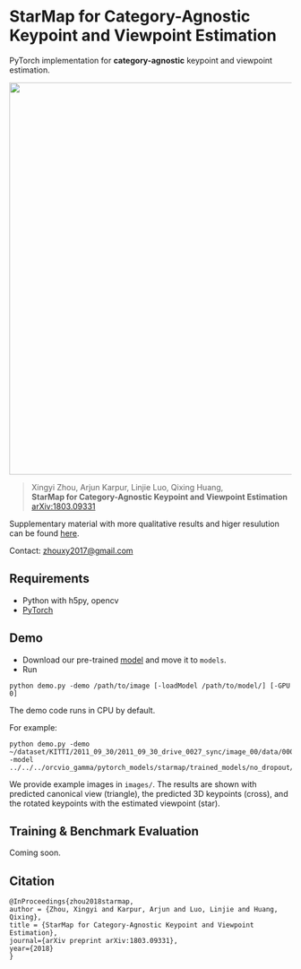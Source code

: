 # StarMap for Category-Agnostic Keypoint and Viewpoint Estimation

PyTorch implementation for **category-agnostic** keypoint and viewpoint estimation.

<img src='Framework.jpg' align="center" width="700px">


> Xingyi Zhou, Arjun Karpur, Linjie Luo, Qixing Huang,     
> **StarMap for Category-Agnostic Keypoint and Viewpoint Estimation**      
> [arXiv:1803.09331](https://arxiv.org/abs/1803.09331)

Supplementary material with more qualitative results and higer resulution can be found [here](https://drive.google.com/file/d/1IEcHBdQ8u2HTKiNz88ItJWDRQUOJnf60/view?usp=sharing).


Contact: [zhouxy2017@gmail.com](mailto:zhouxy2017@gmail.com)

## Requirements
- Python with h5py, opencv
- [PyTorch](http://pytorch.org/)


## Demo
- Download our pre-trained [model](https://drive.google.com/file/d/1bwCeC4F0OLFYceiaAuUGB6pU8OOZor1k/view?usp=sharing) and move it to `models`.
- Run 
```
python demo.py -demo /path/to/image [-loadModel /path/to/model/] [-GPU 0]
```
The demo code runs in CPU by default. 

For example:
```
python demo.py -demo ~/dataset/KITTI/2011_09_30/2011_09_30_drive_0027_sync/image_00/data/0000000000.png -model ../../../orcvio_gamma/pytorch_models/starmap/trained_models/no_dropout/model_cpu.pth 
```


We provide example images in `images/`. 
The results are shown with predicted canonical view (triangle), the predicted 3D keypoints (cross), and the rotated keypoints with the estimated viewpoint (star). 

## Training & Benchmark Evaluation
 Coming soon.


## Citation
    @InProceedings{zhou2018starmap,
    author = {Zhou, Xingyi and Karpur, Arjun and Luo, Linjie and Huang, Qixing},
    title = {StarMap for Category-Agnostic Keypoint and Viewpoint Estimation},
    journal={arXiv preprint arXiv:1803.09331},
    year={2018}
    }
